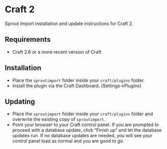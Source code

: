# Craft 2

Sprout Import installation and update instructions for Craft 2.

## Requirements

* Craft 2.6 or a more recent version of Craft

## Installation

* Place the `sproutimport` folder inside your `craft/plugins` folder.
* Install the plugin via the Craft Dashboard. (Settings&rarr;Plugins)

## Updating

* Place the `sproutimport` folder inside your `craft/plugins` folder and overwrite the existing copy of `sproutimport`.
* Point your browser to your Craft control panel. If you are prompted to proceed with a database update, click “Finish up” and let the database updates run.  If no database updates are needed, you will see your control panel load as normal and you are good to go.

